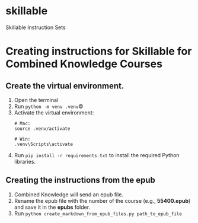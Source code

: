 # skillable
Skillable Instruction Sets


# Creating instructions for Skillable for Combined Knowledge Courses
## Create the virtual environment.
1. Open the terminal
2. Run `python -m venv .venv`©
3. Activate the virtual environment:
   ```
   # Mac:
   source .venv/activate

   # Win:
   .venv\Scripts\activate
   ```
4. Run `pip install -r requirements.txt` to install the required Python libraries.

## Creating the instructions from the epub
1. Combined Knowledge will send an epub file.
2. Rename the epub file with the number of the course (e.g., **55400.epub**) and save it in the **epubs** folder.
3. Run `python create_markdown_from_epub_files.py path_to_epub_file`